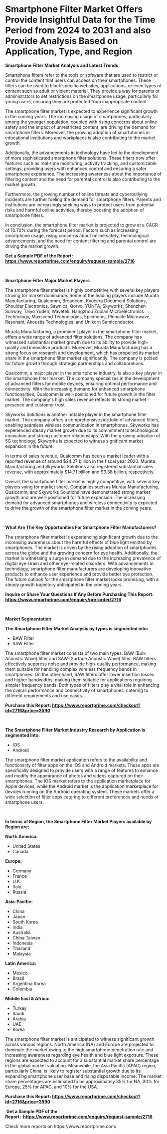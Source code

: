 <p><h1>Smartphone Filter Market Offers Provide Insightful Data for the Time Period from 2024 to 2031 and also Provide Analysis Based on Application, Type, and Region</h1></p><p><strong>Smartphone Filter Market Analysis and Latest Trends</strong></p>
<p><p>Smartphone filters refer to the tools or software that are used to restrict or control the content that users can access on their smartphones. These filters can be used to block specific websites, applications, or even types of content such as adult or violent material. They provide a way for parents or administrators to set restrictions on the smartphone usage, particularly for young users, ensuring they are protected from inappropriate content.</p><p>The smartphone filter market is expected to experience significant growth in the coming years. The increasing usage of smartphones, particularly among the younger population, coupled with rising concerns about online safety and the impact of unrestricted content, are driving the demand for smartphone filters. Moreover, the growing adoption of smartphones in educational institutions and workplaces is also contributing to the market growth.</p><p>Additionally, the advancements in technology have led to the development of more sophisticated smartphone filter solutions. These filters now offer features such as real-time monitoring, activity tracking, and customizable settings, providing users with enhanced control and ensuring a safer smartphone experience. The increasing awareness about the importance of filtering content and the need for parental control is also contributing to the market growth.</p><p>Furthermore, the growing number of online threats and cyberbullying incidents are further fueling the demand for smartphone filters. Parents and institutions are increasingly seeking ways to protect users from potential risks and harmful online activities, thereby boosting the adoption of smartphone filters.</p><p>In conclusion, the smartphone filter market is projected to grow at a CAGR of 10.70% during the forecast period. Factors such as increasing smartphone usage, rising concerns about online safety, technological advancements, and the need for content filtering and parental control are driving the market growth.</p></p>
<p><strong>Get a Sample PDF of the Report:&nbsp; <a href="https://www.reportprime.com/enquiry/request-sample/2716">https://www.reportprime.com/enquiry/request-sample/2716</a></strong></p>
<p>&nbsp;</p>
<p><strong>Smartphone Filter Major Market Players</strong></p>
<p><p>The smartphone filter market is highly competitive with several key players striving for market dominance. Some of the leading players include Murata Manufacturing, Qualcomm, Broadcom, Kyocera Document Solutions, Shoulder Electronics, Sawnics, Qorvo, YUNTA, Skyworks, Shenzhen Sunway, Taiyo Yuden, Wavetek, Hangzhou Zuolan Microelectronics Technology, Maxscend Technologies, Epicmems, Pinnacle Microwave, Resonant, Akoustis Technologies, and Unikorn Semiconductor.</p><p>Murata Manufacturing, a prominent player in the smartphone filter market, offers a wide range of advanced filter solutions. The company has witnessed substantial market growth due to its ability to provide high-quality and innovative products. Moreover, Murata Manufacturing has a strong focus on research and development, which has propelled its market share in the smartphone filter market significantly. The company is poised for future growth through strategic partnerships and collaborations.</p><p>Qualcomm, a major player in the smartphone industry, is also a key player in the smartphone filter market. The company specializes in the development of advanced filters for mobile devices, ensuring optimal performance and connectivity. With the increasing demand for enhanced smartphone functionalities, Qualcomm is well-positioned for future growth in the filter market. The company's high sales revenue reflects its strong market presence and customer trust.</p><p>Skyworks Solutions is another notable player in the smartphone filter market. The company offers a comprehensive portfolio of advanced filters, enabling seamless wireless communication in smartphones. Skyworks has experienced steady market growth due to its commitment to technological innovation and strong customer relationships. With the growing adoption of 5G technology, Skyworks is expected to witness significant market expansion in the future.</p><p>In terms of sales revenue, Qualcomm has been a market leader with a reported revenue of around $24.27 billion in the fiscal year 2020. Murata Manufacturing and Skyworks Solutions also registered substantial sales revenue, with approximately $14.71 billion and $3.38 billion, respectively.</p><p>Overall, the smartphone filter market is highly competitive, with several key players vying for market share. Companies such as Murata Manufacturing, Qualcomm, and Skyworks Solutions have demonstrated strong market growth and are well-positioned for future expansion. The increasing demand for advanced smartphones and wireless connectivity is expected to drive the growth of the smartphone filter market in the coming years.</p></p>
<p>&nbsp;</p>
<p><strong>What Are The Key Opportunities For Smartphone Filter Manufacturers?</strong></p>
<p><p>The smartphone filter market is experiencing significant growth due to the increasing awareness about the harmful effects of blue light emitted by smartphones. The market is driven by the rising adoption of smartphones across the globe and the growing concern for eye health. Additionally, the market is witnessing a surge in demand due to the increasing prevalence of digital eye strain and other eye-related disorders. With advancements in technology, smartphone filter manufacturers are developing innovative products to enhance user experience and provide better eye protection. The future outlook for the smartphone filter market looks promising, with a steady growth trajectory anticipated in the coming years.</p></p>
<p><strong>Inquire or Share Your Questions If Any Before Purchasing This Report: <a href="https://www.reportprime.com/enquiry/pre-order/2716">https://www.reportprime.com/enquiry/pre-order/2716</a></strong></p>
<p>&nbsp;</p>
<p><strong>Market Segmentation</strong></p>
<p><strong>The Smartphone Filter Market Analysis by types is segmented into:</strong></p>
<p><ul><li>BAW Filter</li><li>SAW Filter</li></ul></p>
<p><p>The smartphone filter market consists of two main types: BAW (Bulk Acoustic Wave) filter and SAW (Surface Acoustic Wave) filter. BAW filters effectively suppress noise and provide high-quality performance, making them suitable for handling complex wireless frequency bands in smartphones. On the other hand, SAW filters offer lower insertion losses and higher bandwidths, making them suitable for applications requiring simpler frequency bands. Both types of filters play a vital role in enhancing the overall performance and connectivity of smartphones, catering to different requirements and use cases.</p></p>
<p><strong>Purchase this Report:&nbsp;<a href="https://www.reportprime.com/checkout?id=2716&price=3590">https://www.reportprime.com/checkout?id=2716&price=3590</a></strong></p>
<p>&nbsp;</p>
<p><strong>The Smartphone Filter Market Industry Research by Application is segmented into:</strong></p>
<p><ul><li>IOS</li><li>Android</li></ul></p>
<p><p>The smartphone filter market application refers to the availability and functionality of filter apps on the IOS and Android markets. These apps are specifically designed to provide users with a range of features to enhance and modify the appearance of photos and videos captured on their smartphones. The IOS market refers to the application marketplace for Apple devices, while the Android market is the application marketplace for devices running on the Android operating system. These markets offer a wide selection of filter apps catering to different preferences and needs of smartphone users.</p></p>
<p>&nbsp;</p>
<p><strong>In terms of Region, the Smartphone Filter Market Players available by Region are:</strong></p>
<p>
    <p> <strong> North America: </strong>
        <ul>
            <li>United States</li>
            <li>Canada</li>
        </ul>
        </p> 
    <p> <strong> Europe: </strong>
        <ul>
            <li>Germany</li>
            <li>France</li>
            <li>U.K.</li>
            <li>Italy</li>
            <li>Russia</li>
        </ul>
        </p> 
    <p> <strong> Asia-Pacific: </strong>
        <ul>
            <li>China</li>
            <li>Japan</li>
            <li>South Korea</li>
            <li>India</li>
            <li>Australia</li>
            <li>China Taiwan</li>
            <li>Indonesia</li>
            <li>Thailand</li>
            <li>Malaysia</li>
        </ul>
        </p> 
    <p> <strong> Latin America: </strong>
        <ul>
            <li>Mexico</li>
            <li>Brazil</li>
            <li>Argentina Korea</li>
            <li>Colombia</li>
        </ul>
        </p> 
    <p> <strong> Middle East & Africa: </strong>
        <ul>
            <li>Turkey</li>
            <li>Saudi</li>
            <li>Arabia</li>
            <li>UAE</li>
            <li>Korea</li>
        </ul>
    </p>
    </p>
<p><p>The smartphone filter market is anticipated to witness significant growth across various regions. North America (NA) and Europe are projected to dominate the market owing to the high smartphone penetration rate and increasing awareness regarding eye health and blue light exposure. These regions are expected to account for a substantial market share percentage in the global market valuation. Meanwhile, the Asia Pacific (APAC) region, particularly China, is likely to register substantial growth due to its expanding smartphone user base and rising disposable income. The market share percentages are estimated to be approximately 35% for NA, 30% for Europe, 25% for APAC, and 10% for the USA.</p></p>
<p><strong>Purchase this Report: <a href="https://www.reportprime.com/checkout?id=2716&price=3590">https://www.reportprime.com/checkout?id=2716&price=3590</a></strong></p>
<p>&nbsp;<strong>Get a Sample PDF of the Report:&nbsp;&nbsp;<a href="https://www.reportprime.com/enquiry/request-sample/2716">https://www.reportprime.com/enquiry/request-sample/2716</a></strong></p>
<p><strong></strong></p>
<p>Check more reports on https://www.reportprime.com/</p>